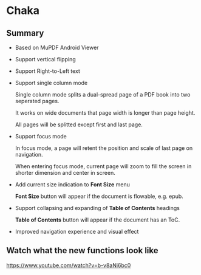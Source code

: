 # Chaka
## Summary
- Based on MuPDF Android Viewer
- Support vertical flipping
- Support Right-to-Left text
- Support single column mode

  Single column mode splits a dual-spread page of a PDF book into two seperated pages.

  It works on wide documents that page width is longer than page height.

  All pages will be splitted except first and last page.
- Support focus mode

  In focus mode, a page will retent the position and scale of last page on navigation.

  When entering focus mode, current page will zoom to fill the screen in shorter dimension and center in screen.
- Add current size indication to **Font Size** menu

  **Font Size** button will appear if the document is flowable, e.g. epub.
- Support collapsing and expanding of **Table of Contents** headings

  **Table of Contents** button will appear if the document has an ToC.
- Improved navigation experience and visual effect
## Watch what the new functions look like
<a src="https://www.youtube.com/watch?v=b-v8aNi6bc0">https://www.youtube.com/watch?v=b-v8aNi6bc0</a>
